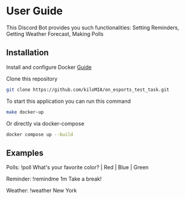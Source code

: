 # User Guide

This Discord Bot provides you such functionalities: Setting Reminders, Getting Weather Forecast, Making Polls

## Installation
Install and configure Docker [Guide](https://docs.docker.com/engine/install/)

Clone this repository
```bash
git clone https://github.com/kiloMIA/on_esports_test_task.git
```

To start this application you can run this command
```bash
make docker-up
```
Or directly via docker-compose
```bash
docker compose up --build
```
## Examples

Polls:
!poll What's your favorite color? | Red | Blue | Green

Reminder:
!remindme 1m Take a break!

Weather:
!weather New York